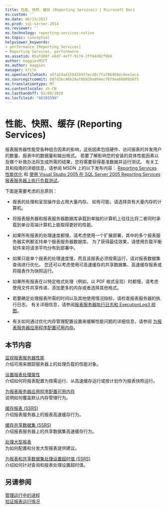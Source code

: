 ```yaml
---
title: 性能、快照、缓存 (Reporting Services) | Microsoft Docs
ms.custom: ''
ms.date: 06/13/2017
ms.prod: sql-server-2014
ms.reviewer: ''
ms.technology: reporting-services-native
ms.topic: conceptual
helpviewer_keywords:
- performance [Reporting Services]
- Reporting Services, performance
ms.assetid: 85afd00f-e8d7-4ef7-9174-2ff84d82f960
author: maggiesMSFT
ms.author: maggies
manager: kfile
ms.openlocfilehash: a5fa14ad158d2b937ecd8c7fa706460ec8ee1aca
ms.sourcegitcommit: b87d36c46b39af8b929ad94ec707dee8800950f5
ms.translationtype: MT
ms.contentlocale: zh-CN
ms.lasthandoff: 02/08/2020
ms.locfileid: "66103599"
---
```

# <a name="performance-snapshots-caching-reporting-services"></a>性能、快照、缓存 (Reporting Services)
  报表服务器性能受各种组合因素的影响，这些因素包括硬件、访问报表的并发用户的数量、报表中的数据量和输出格式。 若要了解影响您的安装的具体性能因素以及哪个补救办法将生成所需的结果，您将需要获得基准数据并运行测试。 有关工具和指南的详细信息，请参阅 MSDN 上的以下发布内容： [Reporting Services 性能优化](https://blogs.msdn.com/b/sqlcat/archive/2013/10/30/reporting-services-performance-and-optimization.aspx) 和 [使用 Visual Studio 2005 在 SQL Server 2005 Reporting Services 报表服务器上执行负载测试](https://go.microsoft.com/fwlink/?LinkID=77519)。  
  
 下面是需要考虑的总原则：  
  
-   报表的处理和呈现操作会占用大量内存。 如有可能，请选择具有大量内存的计算机。  
  
-   将报表服务器和报表服务器数据库承载到单独的计算机上往往比将二者同时承载到单台高端计算机上能取得更好的性能。  
  
-   如果所有报表的处理速度都慢，请考虑使用一个扩展部署，其中的多个报表服务器实例都支持单个报表服务器数据库。 为了获得最佳效果，请使用负载平衡软件来将请求平均分布到部署中。  
  
-   如果只是单个报表的处理速度慢，而且该报表必须按需运行，请对报表数据集查询进行优化。 您还可以考虑使用可高速缓存的共享数据集、高速缓存报表或将报表作为快照运行。  
  
-   如果所有报表在以特定格式处理（例如，以 PDF 格式呈现）时都慢，请考虑使用文件共享传递、添加更多的内存或者选择其他格式。  
  
-   若要确定处理报表所需的时间以及其他使用情况指标，请检查报表服务器的执行日志。 有关详细信息，请参阅[报表服务器执行日志和 ExecutionLog3 视图](report-server-executionlog-and-the-executionlog3-view.md)。  
  
-   有关如何通过优化内存管理配置设置来缓解性能问题的详细信息，请参阅 [为报表服务器应用程序配置可用内存](../report-server/configure-available-memory-for-report-server-applications.md)。  
  
## <a name="in-this-section"></a>本节内容  
 [监视报表服务器性能](monitoring-report-server-performance.md)  
 介绍可用来跟踪服务器上的处理负载的性能对象。  
  
 [设置报表处理属性](set-report-processing-properties.md)  
 介绍如何将报表配置为按需运行、从高速缓存运行或按计划作为报表快照运行。  
  
 [为报表服务器应用程序配置可用内存](../report-server/configure-available-memory-for-report-server-applications.md)  
 说明如何覆盖默认内存管理行为。  
  
 [缓存报表 (SSRS)](caching-reports-ssrs.md)  
 介绍报表服务器上的报表高速缓存行为。  
  
 [缓存共享数据集 (SSRS)](cache-shared-datasets-ssrs.md)  
 介绍报表服务器上的共享数据集高速缓存行为。  
  
 [处理大型报表](process-large-reports.md)  
 为如何配置和分发大型报表提供建议。  
  
 [为报表和共享数据集处理设置超时值 (SSRS)](setting-time-out-values-for-report-and-shared-dataset-processing-ssrs.md)  
 介绍如何针对查询和报表处理设置超时值。  
  
## <a name="see-also"></a>另请参阅  
 [管理运行中的进程](../subscriptions/manage-a-running-process.md)   
 [验证报表运行情况](verifying-a-report-run.md)  
  
  
